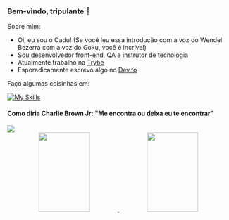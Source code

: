 ### Bem-vindo, tripulante 👋       

Sobre mim:
- Oi, eu sou o Cadu! (Se você leu essa introdução com a voz do Wendel Bezerra com a voz do Goku, você é incrível)
- Sou desenvolvedor front-end, QA e instrutor de tecnologia
- Atualmente trabalho na [Trybe](https://www.betrybe.com/)
- Esporadicamente escrevo algo no [Dev.to](https://dev.to/cpwaldow)

Faço algumas coisinhas em:

[![My Skills](https://skillicons.dev/icons?i=js,html,css,jest,git,github,react,styledcomponents,sass,bash,bootstrap)](https://skillicons.dev)


<h4>Como diria Charlie Brown Jr: "Me encontra ou deixa eu te encontrar"</h4>

<div>
  <a href="https://www.linkedin.com/in/carlos-waldow/" target="_blank"><img src="https://img.shields.io/badge/-LinkedIn-%230077B5?style=for-the-badge&logo=linkedin&logoColor=white"></a>
</div>
          

<div align="center">
  <a href="https://github.com/cpwaldow/">
    <img height="180em" width="48%" src="https://github-readme-stats.vercel.app/api?username=cpwaldow&show_icons=true&theme=dracula" />
    <img height="180em" width="48%" src="https://github-readme-stats.vercel.app/api/top-langs/?username=cpwaldow&layout=compact" />
  </a>
</div>
